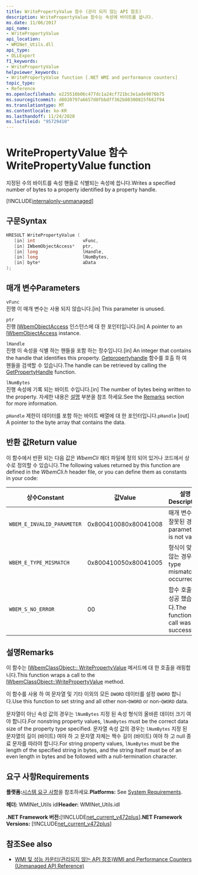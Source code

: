 ```yaml
---
title: WritePropertyValue 함수 (관리 되지 않는 API 참조)
description: WritePropertyValue 함수는 속성에 바이트를 씁니다.
ms.date: 11/06/2017
api_name:
- WritePropertyValue
api_location:
- WMINet_Utils.dll
api_type:
- DLLExport
f1_keywords:
- WritePropertyValue
helpviewer_keywords:
- WritePropertyValue function [.NET WMI and performance counters]
topic_type:
- Reference
ms.openlocfilehash: e225516b06c477dc1a24cf721bc3e1ade9076b75
ms.sourcegitcommit: d8020797a6657d0fbbdff362b80300815f682f94
ms.translationtype: MT
ms.contentlocale: ko-KR
ms.lasthandoff: 11/24/2020
ms.locfileid: "95729410"
---
```

# <a name="writepropertyvalue-function"></a><span data-ttu-id="5fa60-103">WritePropertyValue 함수</span><span class="sxs-lookup"><span data-stu-id="5fa60-103">WritePropertyValue function</span></span>

<span data-ttu-id="5fa60-104">지정된 수의 바이트를 속성 핸들로 식별되는 속성에 씁니다.</span><span class="sxs-lookup"><span data-stu-id="5fa60-104">Writes a specified number of bytes to a property identified by a property handle.</span></span>

[!INCLUDE[internalonly-unmanaged](../../../../includes/internalonly-unmanaged.md)]

## <a name="syntax"></a><span data-ttu-id="5fa60-105">구문</span><span class="sxs-lookup"><span data-stu-id="5fa60-105">Syntax</span></span>  
  
```cpp  
HRESULT WritePropertyValue (
   [in] int                  vFunc,
   [in] IWbemObjectAccess*   ptr,
   [in] long                 lHandle,
   [in] long                 lNumBytes,
   [in] byte*                aData
);
```  

## <a name="parameters"></a><span data-ttu-id="5fa60-106">매개 변수</span><span class="sxs-lookup"><span data-stu-id="5fa60-106">Parameters</span></span>

`vFunc`  
<span data-ttu-id="5fa60-107">진행 이 매개 변수는 사용 되지 않습니다.</span><span class="sxs-lookup"><span data-stu-id="5fa60-107">[in] This parameter is unused.</span></span>

`ptr`  
<span data-ttu-id="5fa60-108">진행 [IWbemObjectAccess](/windows/desktop/api/wbemcli/nn-wbemcli-iwbemobjectaccess) 인스턴스에 대 한 포인터입니다.</span><span class="sxs-lookup"><span data-stu-id="5fa60-108">[in] A pointer to an [IWbemObjectAccess](/windows/desktop/api/wbemcli/nn-wbemcli-iwbemobjectaccess) instance.</span></span>

`lHandle`  
<span data-ttu-id="5fa60-109">진행 이 속성을 식별 하는 핸들을 포함 하는 정수입니다.</span><span class="sxs-lookup"><span data-stu-id="5fa60-109">[in] An integer that contains the handle that identifies this property.</span></span> <span data-ttu-id="5fa60-110">[Getpropertyhandle](getpropertyhandle.md) 함수를 호출 하 여 핸들을 검색할 수 있습니다.</span><span class="sxs-lookup"><span data-stu-id="5fa60-110">The handle can be retrieved by calling the [GetPropertyHandle](getpropertyhandle.md) function.</span></span>

`lNumBytes`  
<span data-ttu-id="5fa60-111">진행 속성에 기록 되는 바이트 수입니다.</span><span class="sxs-lookup"><span data-stu-id="5fa60-111">[in] The number of bytes being written to the property.</span></span> <span data-ttu-id="5fa60-112">자세한 내용은 [설명](#remarks) 부분을 참조 하세요.</span><span class="sxs-lookup"><span data-stu-id="5fa60-112">See the [Remarks](#remarks) section for more information.</span></span>

<span data-ttu-id="5fa60-113">`pHandle` 제한이 데이터를 포함 하는 바이트 배열에 대 한 포인터입니다.</span><span class="sxs-lookup"><span data-stu-id="5fa60-113">`pHandle` [out] A pointer to the byte array that contains the data.</span></span>

## <a name="return-value"></a><span data-ttu-id="5fa60-114">반환 값</span><span class="sxs-lookup"><span data-stu-id="5fa60-114">Return value</span></span>

<span data-ttu-id="5fa60-115">이 함수에서 반환 되는 다음 값은 *WbemCli* 헤더 파일에 정의 되어 있거나 코드에서 상수로 정의할 수 있습니다.</span><span class="sxs-lookup"><span data-stu-id="5fa60-115">The following values returned by this function are defined in the *WbemCli.h* header file, or you can define them as constants in your code:</span></span>

|<span data-ttu-id="5fa60-116">상수</span><span class="sxs-lookup"><span data-stu-id="5fa60-116">Constant</span></span>  |<span data-ttu-id="5fa60-117">값</span><span class="sxs-lookup"><span data-stu-id="5fa60-117">Value</span></span>  |<span data-ttu-id="5fa60-118">설명</span><span class="sxs-lookup"><span data-stu-id="5fa60-118">Description</span></span>  |
|---------|---------|---------|
|`WBEM_E_INVALID_PARAMETER` | <span data-ttu-id="5fa60-119">0x80041008</span><span class="sxs-lookup"><span data-stu-id="5fa60-119">0x80041008</span></span> | <span data-ttu-id="5fa60-120">매개 변수가 잘못된 경우</span><span class="sxs-lookup"><span data-stu-id="5fa60-120">A parameter is not valid.</span></span> |
|`WBEM_E_TYPE_MISMATCH` | <span data-ttu-id="5fa60-121">0x80041005</span><span class="sxs-lookup"><span data-stu-id="5fa60-121">0x80041005</span></span> | <span data-ttu-id="5fa60-122">형식이 맞지 않는 경우</span><span class="sxs-lookup"><span data-stu-id="5fa60-122">A type mismatch occurred.</span></span> |
|`WBEM_S_NO_ERROR` | <span data-ttu-id="5fa60-123">0</span><span class="sxs-lookup"><span data-stu-id="5fa60-123">0</span></span> | <span data-ttu-id="5fa60-124">함수 호출에 성공 했습니다.</span><span class="sxs-lookup"><span data-stu-id="5fa60-124">The function call was successful.</span></span>  |
  
## <a name="remarks"></a><span data-ttu-id="5fa60-125">설명</span><span class="sxs-lookup"><span data-stu-id="5fa60-125">Remarks</span></span>

<span data-ttu-id="5fa60-126">이 함수는 [IWbemClassObject:: WritePropertyValue](/windows/desktop/api/wbemcli/nf-wbemcli-iwbemobjectaccess-writepropertyvalue) 메서드에 대 한 호출을 래핑합니다.</span><span class="sxs-lookup"><span data-stu-id="5fa60-126">This function wraps a call to the [IWbemClassObject::WritePropertyValue](/windows/desktop/api/wbemcli/nf-wbemcli-iwbemobjectaccess-writepropertyvalue) method.</span></span>

<span data-ttu-id="5fa60-127">이 함수를 사용 하 여 문자열 및 기타 이외의 모든 `DWORD` 데이터를 설정 `QWORD` 합니다.</span><span class="sxs-lookup"><span data-stu-id="5fa60-127">Use this function to set string and all other non-`DWORD` or non-`QWORD` data.</span></span>

<span data-ttu-id="5fa60-128">문자열이 아닌 속성 값의 경우는 `lNumBytes` 지정 된 속성 형식의 올바른 데이터 크기 여야 합니다.</span><span class="sxs-lookup"><span data-stu-id="5fa60-128">For nonstring property values, `lNumBytes` must be the correct data size of the property type specified.</span></span> <span data-ttu-id="5fa60-129">문자열 속성 값의 경우는 `lNumBytes` 지정 된 문자열의 길이 (바이트) 여야 하 고 문자열 자체는 짝수 길이 (바이트) 여야 하 고 null 종료 문자를 따라야 합니다.</span><span class="sxs-lookup"><span data-stu-id="5fa60-129">For string property values, `lNumBytes` must be the length of the specified string in bytes, and the string itself must be of an even length in bytes and be followed with a null-termination character.</span></span>

## <a name="requirements"></a><span data-ttu-id="5fa60-130">요구 사항</span><span class="sxs-lookup"><span data-stu-id="5fa60-130">Requirements</span></span>  

<span data-ttu-id="5fa60-131">**플랫폼:**[시스템 요구 사항](../../get-started/system-requirements.md)을 참조하세요.</span><span class="sxs-lookup"><span data-stu-id="5fa60-131">**Platforms:** See [System Requirements](../../get-started/system-requirements.md).</span></span>  
  
 <span data-ttu-id="5fa60-132">**헤더:** WMINet_Utils idl</span><span class="sxs-lookup"><span data-stu-id="5fa60-132">**Header:** WMINet_Utils.idl</span></span>  
  
 <span data-ttu-id="5fa60-133">**.NET Framework 버전:**[!INCLUDE[net_current_v472plus](../../../../includes/net-current-v472plus.md)]</span><span class="sxs-lookup"><span data-stu-id="5fa60-133">**.NET Framework Versions:** [!INCLUDE[net_current_v472plus](../../../../includes/net-current-v472plus.md)]</span></span>  
  
## <a name="see-also"></a><span data-ttu-id="5fa60-134">참조</span><span class="sxs-lookup"><span data-stu-id="5fa60-134">See also</span></span>

- [<span data-ttu-id="5fa60-135">WMI 및 성능 카운터(관리되지 않는 API 참조)</span><span class="sxs-lookup"><span data-stu-id="5fa60-135">WMI and Performance Counters (Unmanaged API Reference)</span></span>](index.md)
